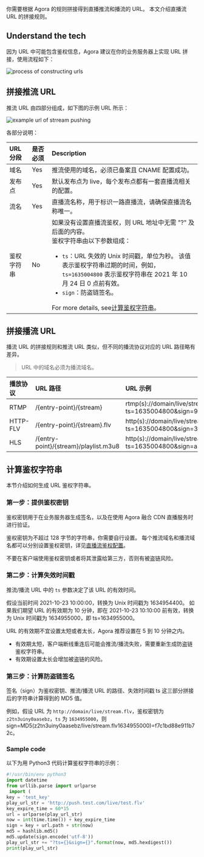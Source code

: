 你需要根据 Agora 的规则拼接得到直播推流和播流的 URL。 本文介绍直播流 URL 的拼接规则。

## Understand the tech

因为 URL 中可能包含鉴权信息，Agora 建议在你的业务服务器上实现 URL 拼接，使用流程如下：

![process of constructing urls](https://web-cdn.agora.io/docs-files/1635229035690)



## 拼接推流 URL

推流 URL 由四部分组成，如下图的示例 URL 所示：

![example url of strream pushing](https://web-cdn.agora.io/docs-files/1635229049639)

各部分说明：

| URL分段 | 是否必须 | Description |
| :--------- | :------- | :----------------------------------------------------------- |
| 域名 | Yes | 推流使用的域名，必须已备案且 CNAME 配置成功。 |
| 发布点 | Yes | 默认发布点为 live，每个发布点都有一套直播流相关的配置。 |
| 流名 | Yes | 直播流名称，用于标识一路直播流，请确保直播流名称唯一。 |
| 鉴权字符串 | No | 如果没有设置直播流鉴权，则 URL 地址中无需 "?" 及后面的内容。 <br/>鉴权字符串由以下参数组成：<ul><li>`ts`：URL 失效的 Unix 时间戳，单位为秒。 该值表示鉴权字符串过期的时间，例如，`ts=1635004800` 表示鉴权字符串在 2021 年 10 月 24 日 0 点前有效。</li><li>`sign`：防盗链签名。</li></ul>For more details, see<a href="#key">计算鉴权字符串</a>。 |

## 拼接播流 URL

播流 URL 的拼接规则和推流 URL 类似，但不同的播流协议对应的 URL 路径略有差异。

> URL 中的域名必须为播流域名。

| 播放协议 | URL 路径 | URL 示例 |
| :------- | :------------------------------------ | :----------------------------------------------------------- |
| RTMP | /{entry-point}/{stream} | rtmp(s)://domain/live/stream?ts=1635004800&sign=95b0a9970c593819 |
| HTTP-FLV | /{entry-point}/{stream}.flv | http(s)://domain/live/stream**.flv**?ts=1635004800&sign=337f185b6571cd42 |
| HLS | /{entry-point}/{stream}/playlist.m3u8 | http(s)://domain/live/stream/**playlist.m3u8**?ts=1635004800&sign=a1d2d3bcce31c9fe |


<a name="key"></a>

## 计算鉴权字符串

本节介绍如何生成 URL 鉴权字符串。

### 第一步：提供鉴权密钥

鉴权密钥用于在业务服务器生成签名，以及在使用 Agora 融合 CDN 直播服务时进行验证。

鉴权密钥为不超过 128 字节的字符串，你需要自行设置。 每个推流域名和播流域名都可以分别设置鉴权密钥，详见[直播流鉴权配置](https://docs.agora.io/cn/fusion-cdn-streaming/rest-api-%20authentication-fls?platform=RESTful)。

<div class="alert warning">不要在客户端使用鉴权密钥或者将其泄露给第三方，否则有被盗链风险。</div>

### 第二步：计算失效时间戳

推流/播流 URL 中的 `ts` 参数决定了该 URL 的有效时间。

假设当前时间 2021-10-23 10:00:00，转换为 Unix 时间戳为 1634954400。 如果我们期望 URL 的有效期为 10 分钟，即在 2021-10-23 10:10:00 前有效，转换为 Unix 时间戳为 1634955000，即 ts=1634955000。

URL 的有效期不宜设置太短或者太长，Agora 推荐设置在 5 到 10 分钟之内。

- 有效期太短，客户端断线重连后可能会推流/播流失败，需要重新生成防盗链鉴权字符串。
- 有效期设置太长会增加被盗链的风险。

### 第三步：计算防盗链签名

签名（sign）为鉴权密钥、推流/播流 URL 的路径、失效时间戳 ts 这三部分拼接后的字符串计算得到的 MD5 值。

例如，假设 URL 为 `http://domain/live/stream.flv`，鉴权密钥为 `z2tn3uiny0aasebz`，`ts` 为 `1634955000`，则 sign=MD5(z2tn3uiny0aasebz/live/stream.flv1634955000)=f7c1bd88e911b72c。

### Sample code

以下为用 Python3 代码计算鉴权字符串的示例：

```python
#!/usr/bin/env python3
import datetime
from urllib.parse import urlparse
 import (
key = 'test_key'
play_url_str = 'http://push.test.com/live/test.flv'
key_expire_time = 60*15
url = urlparse(play_url_str)
now = int(time.time()) + key_expire_time
sign = key + url.path + str(now)
md5 = hashlib.md5()
md5.update(sign.encode('utf-8'))
play_url_str += "?ts={}&sign={}".format(now, md5.hexdigest())
print(play_url_str)
```
